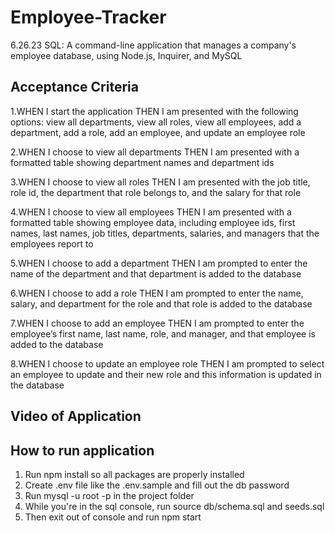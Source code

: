 # Employee-Tracker
6.26.23 SQL: A command-line application that manages a company's employee database, using Node.js, Inquirer, and MySQL

## Acceptance Criteria
1.WHEN I start the application THEN I am presented with the following options: view all departments, view all roles, view all employees, add a department, add a role, add an employee, and update an employee role

2.WHEN I choose to view all departments THEN I am presented with a formatted table showing department names and department ids

3.WHEN I choose to view all roles THEN I am presented with the job title, role id, the department that role belongs to, and the salary for that role

4.WHEN I choose to view all employees THEN I am presented with a formatted table showing employee data, including employee ids, first names, last names, job titles, departments, salaries, and managers that the employees report to

5.WHEN I choose to add a department THEN I am prompted to enter the name of the department and that department is added to the database

6.WHEN I choose to add a role THEN I am prompted to enter the name, salary, and department for the role and that role is added to the database

7.WHEN I choose to add an employee THEN I am prompted to enter the employee’s first name, last name, role, and manager, and that employee is added to the database

8.WHEN I choose to update an employee role THEN I am prompted to select an employee to update and their new role and this information is updated in the database

## Video of Application

## How to run application
1. Run npm install so all packages are properly installed 
2. Create .env file like the .env.sample and fill out the db password
3. Run mysql -u root -p in the project folder
4. While you're in the sql console, run source db/schema.sql and seeds.sql
5. Then exit out of console and run npm start